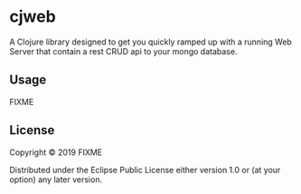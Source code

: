 # cjweb

A Clojure library designed to get you quickly ramped up with a running Web Server that contain a rest CRUD api to your mongo database.

## Usage

FIXME

## License

Copyright © 2019 FIXME

Distributed under the Eclipse Public License either version 1.0 or (at
your option) any later version.
